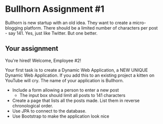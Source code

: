 # Bullhorn Assignment \#1

Bullhorn is new startup with an old idea. They want to create a micro-blogging platform. There should be a limited number of characters per post - say 141. Yes, just like Twitter. But one better.

## Your assignment

You're hired! Welcome, Employee \#2!

Your first task is to create a Dynamic Web Application, a NEW UNIQUE Dynamic Web Application. If you add this to an existing project a kitten on YouTube will cry. The name of your application is Bullhorn.

* Include a form allowing a person to enter a new post 
  * The input box should limit all posts to 141 characters 
* Create a page that lists all the posts made. List them in reverse chronological order. 
* Use JPA to connect to the database.
* Use Bootstrap to make the application look nice

